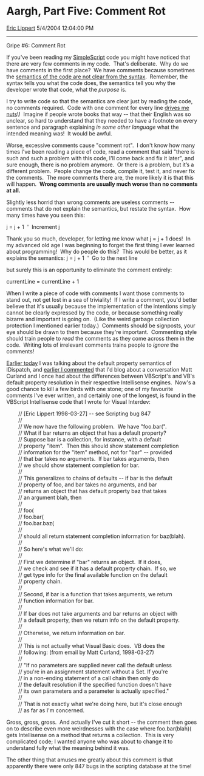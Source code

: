<div id="page">

# Aargh, Part Five: Comment Rot

[Eric Lippert](https://social.msdn.microsoft.com/profile/Eric%20Lippert) 5/4/2004 12:04:00 PM

-----

<div id="content">

<div>

<span>Gripe \#6: Comment Rot </span>

<span></span>

<span>If you've been reading my [SimpleScript](http://blogs.msdn.com/ericlippert/category/4518.aspx "http://blogs.msdn.com/ericlippert/category/4518.aspx") code you might have noticed that there are very few comments in my code.  That's deliberate.  </span> <span>Why do we have comments in the first place?  We have comments because sometimes the [semantics of the code are not clear from the syntax](http://blogs.msdn.com/ericlippert/archive/2004/03/01/82168.aspx "http://blogs.msdn.com/ericlippert/archive/2004/03/01/82168.aspx").  Remember, the syntax tells you what the code does, the semantics tell you why the developer wrote that code, what the *<span>purpose</span>* is.  </span>

<span></span>

<span>I try to write code so that the semantics are clear just by reading the code, no comments required.  Code with one comment for every line [drives me nuts](http://blogs.msdn.com/ericlippert/archive/2004/03/10/87384.aspx "http://blogs.msdn.com/ericlippert/archive/2004/03/10/87384.aspx")\!  Imagine if people wrote books that way -- that their English was so unclear, so hard to understand that they needed to have a footnote on every sentence and paragraph explaining *in some other language* what the intended meaning was\!  It would be awful. </span>

<span></span>

<span>Worse, excessive comments cause "comment rot".  I don't know how many times I've been reading a piece of code, read a comment that said "there is such and such a problem with this code, I'll come back and fix it later", and sure enough, there is no problem anymore.  Or there is a problem, but it’s a different problem.  People change the code, compile it, test it, and never fix the comments.  The more comments there are, the more likely it is that this will happen.  **Wrong comments are usually much worse than no comments at all.** </span>

<span></span>

<span>Slightly less horrid than wrong comments are useless comments -- comments that do not explain the semantics, but restate the syntax.  How many times have you seen this: </span>

<span></span>

<span>j = j + 1  </span><span>'  Increment j </span>

<span></span>

<span>Thank you so much, developer, for letting me know what </span><span>j = j + 1</span><span> does\!  In my advanced old age I was beginning to forget the first thing I ever learned about programming\!  </span><span>Why do people do this?  This would be better, as it explains the semantics:</span> <span></span><span>j = j + 1  </span><span>'  Go to the next line </span>

<span></span>

<span>but surely this is an opportunity to eliminate the comment entirely: </span>

<span></span>

<span>currentLine = currentLine + 1 </span><span> </span>

<span></span>

<span>When I write a piece of code with comments I want those comments to stand out, not get lost in a sea of triviality\!  If I write a comment, you'd better believe that it's usually because the implementation of the intentions simply cannot be clearly expressed by the code, or because something really bizarre and important is going on.  (Like the weird garbage collection protection I mentioned earlier today.)  Comments should be signposts, your eye should be drawn to them because they're important.  Commenting style should train people to *<span>read</span>* the comments as they come across them in the code.  Writing lots of irrelevant comments trains people to *<span>ignore</span>* the comments\! </span>

<span></span>

<span>[Earlier today](http://blogs.msdn.com/ericlippert/archive/2004/05/04/125837.aspx "http://blogs.msdn.com/ericlippert/archive/2004/05/04/125837.aspx") I was talking about the default property semantics of </span><span>IDispatch</span><span>, and [earlier I commented](http://blogs.msdn.com/ericlippert/archive/2004/04/28/122259.aspx#122390 "http://blogs.msdn.com/ericlippert/archive/2004/04/28/122259.aspx#122390") that I'd blog about a conversation Matt Curland and I once had about the differences between VBScript's and VB's default property resolution in their respective Intellisense engines.  Now's a good chance to kill a few birds with one stone; one of my favourite comments I've ever written, and certainly one of the longest, is found in the VBScript Intellisense code that I wrote for Visual Interdev: </span>

<span></span>

<span>        // \[Eric Lippert 1998-03-27\] -- see Scripting bug 847  
</span><span>        //  
</span><span>        // We now have the following problem.  We have "foo.bar(".  
</span><span>        // What if bar returns an object that has a default property?  
</span><span>        // Suppose bar is a collection, for instance, with a default  
</span><span>        // property "item".  Then this should show statement completion  
</span><span>        // information for the "item" method, not for "bar" -- provided  
</span><span>        // that bar takes no arguments.  If bar takes arguments, then  
</span><span>        // we should show statement completion for bar.  
</span><span>        //  
</span><span>        // This generalizes to chains of defaults -- if bar is the default  
</span><span>        // property of foo, and bar takes no arguments, and bar  
</span><span>        // returns an object that has default property baz that takes  
</span><span>        // an argument blah, then  
</span><span>        //  
</span><span>        // foo(  
</span><span>        // foo.bar(  
</span><span>        // foo.bar.baz(  
</span><span>        //  
</span><span>        // should all return statement completion information for baz(blah).  
</span><span>        //  
</span><span>        // So here's what we'll do:  
</span><span>        //  
</span><span>        // First we determine if "bar" returns an object.  If it does,  
</span><span>        // we check and see if it has a default property chain.  If so, we  
</span><span>        // get type info for the final available function on the default  
</span><span>        // property chain.  
</span><span>        //  
</span><span>        // Second, if bar is a function that takes arguments, we return  
</span><span>        // function information for bar.  
</span><span>        //  
</span><span>        // If bar does not take arguments and bar returns an object with  
</span><span>        // a default property, then we return info on the default property.  
</span><span>        //  
</span><span>        // Otherwise, we return information on bar.  
</span><span>        //  
</span><span>        // This is not actually what Visual Basic does.  VB does the  
</span><span>        // following: (from email by Matt Curland, 1998-03-27)  
</span><span>        //  
</span><span>        // "If no parameters are supplied never call the default unless  
</span><span>        // you're in an assignment statement without a Set. If you're  
</span><span>        // in a non-ending statement of a call chain then only do  
</span><span>        // the default resolution if the specified function doesn't have  
</span><span>        // its own parameters and a parameter is actually specified."  
</span><span>        //  
</span><span>        // That is not exactly what we're doing here, but it's close enough  
</span><span>        // as far as I'm concerned.  
</span><span> </span>

<span>Gross, gross, gross.  And actually I've cut it short -- the comment then goes on to describe even more weirdnesses with the case where </span><span>foo.bar(blah)(</span><span> gets Intellisense on a method that returns a collection.  This is very complicated code; I wanted anyone who was about to change it to understand fully what the meaning behind it was. </span>

<span></span>

<span>The other thing that amuses me greatly about this comment is that apparently there were only 847 bugs in the scripting database at the time\!</span>

</div>

</div>

</div>

